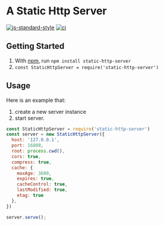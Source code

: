 # A Static Http Server

[![js-standard-style](https://img.shields.io/badge/code_style-standard-brightgreen.svg)](https://github.com/feross/standard)
[![ci](https://github.com/funnyzak/http-static-server/actions/workflows/ci.yml/badge.svg)](https://github.com/funnyzak/http-static-server/actions/workflows/ci.yml)

## Getting Started

1. With [npm](http://npmjs.org), run `npm install static-http-server`
2. `const StaticHttpServer = require('static-http-server')`

## Usage

Here is an example that:

1. create a new server instance
2. start server.

```js
const StaticHttpServer = require('static-http-server')
const server = new StaticHttpServer({
  host: '127.0.0.1',
  port: 16808,
  root: process.cwd(),
  cors: true,
  compress: true,
  cache: {
    maxAge: 3600,
    expires: true,
    cacheControl: true,
    lastModified: true,
    etag: true
  },
})

server.serve();

```
